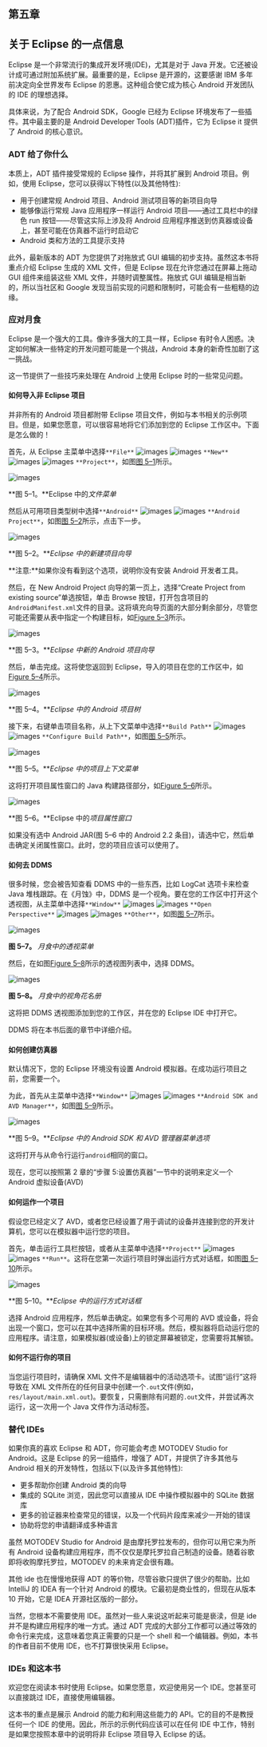 ## 第五章

## 关于 Eclipse 的一点信息

Eclipse 是一个非常流行的集成开发环境(IDE)，尤其是对于 Java 开发。它还被设计成可通过附加系统扩展。最重要的是，Eclipse 是开源的，这要感谢 IBM 多年前决定向全世界发布 Eclipse 的恩惠。这种组合使它成为核心 Android 开发团队的 IDE 的理想选择。

具体来说，为了配合 Android SDK，Google 已经为 Eclipse 环境发布了一些插件。其中最主要的是 Android Developer Tools (ADT)插件，它为 Eclipse it 提供了 Android 的核心意识。

### ADT 给了你什么

本质上，ADT 插件接受常规的 Eclipse 操作，并将其扩展到 Android 项目。例如，使用 Eclipse，您可以获得以下特性(以及其他特性):

*   用于创建常规 Android 项目、Android 测试项目等的新项目向导
*   能够像运行常规 Java 应用程序一样运行 Android 项目——通过工具栏中的绿色 run 按钮——尽管这实际上涉及将 Android 应用程序推送到仿真器或设备上，甚至可能在仿真器不运行时启动它
*   Android 类和方法的工具提示支持

此外，最新版本的 ADT 为您提供了对拖放式 GUI 编辑的初步支持。虽然这本书将重点介绍 Eclipse 生成的 XML 文件，但是 Eclipse 现在允许您通过在屏幕上拖动 GUI 组件来组装这些 XML 文件，并随时调整属性。拖放式 GUI 编辑是相当新的，所以当社区和 Google 发现当前实现的问题和限制时，可能会有一些粗糙的边缘。

### 应对月食

Eclipse 是一个强大的工具。像许多强大的工具一样，Eclipse 有时令人困惑。决定如何解决一些特定的开发问题可能是一个挑战，Android 本身的新奇性加剧了这一挑战。

这一节提供了一些技巧来处理在 Android 上使用 Eclipse 时的一些常见问题。

#### 如何导入非 Eclipse 项目

并非所有的 Android 项目都附带 Eclipse 项目文件，例如与本书相关的示例项目。但是，如果您愿意，可以很容易地将它们添加到您的 Eclipse 工作区中。下面是怎么做的！

首先，从 Eclipse 主菜单中选择`**File**` ![images](images/U001.jpg) ![images](images/U001.jpg) `**New**` ![images](images/U001.jpg) ![images](images/U001.jpg) `**Project**`，如图[图 5–1](#fig_5_1)所示。

![images](images/0501.jpg)

**图 5–1。**Eclipse 中的*文件菜单*

然后从可用项目类型树中选择`**Android**` ![images](images/U001.jpg) ![images](images/U001.jpg) `**Android Project**`，如图[图 5–2](#fig_5_2)所示，点击下一步。

![images](images/0502.jpg)

**图 5–2。***Eclipse 中的新建项目向导*

**注意:**如果你没有看到这个选项，说明你没有安装 Android 开发者工具。

然后，在 New Android Project 向导的第一页上，选择“Create Project from existing source”单选按钮，单击 Browse 按钮，打开包含项目的`AndroidManifest.xml`文件的目录。这将填充向导页面的大部分剩余部分，尽管您可能还需要从表中指定一个构建目标，如[Figure 5–3](#fig_5_3)所示。

![images](images/0503.jpg)

**图 5–3。***Eclipse 中新的 Android 项目向导*

然后，单击完成。这将使您返回到 Eclipse，导入的项目在您的工作区中，如[Figure 5–4](#fig_5_4)所示。

![images](images/0504.jpg)

**图 5–4。***Eclipse 中的 Android 项目树*

接下来，右键单击项目名称，从上下文菜单中选择`**Build Path**` ![images](images/U001.jpg) ![images](images/U001.jpg) `**Configure Build Path**`，如图[图 5–5](#fig_5_5)所示。

![images](images/0505.jpg)

**图 5–5。***Eclipse 中的项目上下文菜单*

这将打开项目属性窗口的 Java 构建路径部分，如[Figure 5–6](#fig_5_6)所示。

![images](images/0506.jpg)

**图 5–6。**Eclipse 中的*项目属性窗口*

如果没有选中 Android JAR(图 5–6 中的 Android 2.2 条目)，请选中它，然后单击确定关闭属性窗口。此时，您的项目应该可以使用了。

#### 如何去 DDMS

很多时候，您会被告知查看 DDMS 中的一些东西，比如 LogCat 选项卡来检查 Java 堆栈跟踪。在《月蚀》中，DDMS 是一个视角。要在您的工作区中打开这个透视图，从主菜单中选择`**Window**` ![images](images/U001.jpg) ![images](images/U001.jpg) `**Open Perspective**` ![images](images/U001.jpg) ![images](images/U001.jpg) `**Other**`，如图[图 5–7](#fig_5_7)所示。

![images](images/0507.jpg)

**图 5–7。** *月食中的透视菜单*

然后，在如图[Figure 5–8](#fig_5_8)所示的透视图列表中，选择 DDMS。

![images](images/0508.jpg)

**图 5–8。** *月食中的视角花名册*

这将把 DDMS 透视图添加到您的工作区，并在您的 Eclipse IDE 中打开它。

DDMS 将在本书后面的章节中详细介绍。

#### 如何创建仿真器

默认情况下，您的 Eclipse 环境没有设置 Android 模拟器。在成功运行项目之前，您需要一个。

为此，首先从主菜单中选择`**Window**` ![images](images/U001.jpg) ![images](images/U001.jpg) `**Android SDK and AVD Manager**`，如图[图 5–9](#fig_5_9)所示。

![images](images/0509.jpg)

**图 5–9。***Eclipse 中的 Android SDK 和 AVD 管理器菜单选项*

这将打开与从命令行运行`android`相同的窗口。

现在，您可以按照第 2 章的“步骤 5:设置仿真器”一节中的说明来定义一个 Android 虚拟设备(AVD)

#### 如何运作一个项目

假设您已经定义了 AVD，或者您已经设置了用于调试的设备并连接到您的开发计算机，您可以在模拟器中运行您的项目。

首先，单击运行工具栏按钮，或者从主菜单中选择`**Project**` ![images](images/U001.jpg) ![images](images/U001.jpg) `**Run**`。这将在您第一次运行项目时弹出运行方式对话框，如图[图 5–10](#fig_5_10)所示。

![images](images/0510.jpg)

**图 5–10。***Eclipse 中的运行方式对话框*

选择 Android 应用程序，然后单击确定。如果您有多个可用的 AVD 或设备，将会出现一个窗口，您可以在其中选择所需的目标环境。然后，模拟器将启动运行您的应用程序。请注意，如果模拟器(或设备)上的锁定屏幕被锁定，您需要将其解锁。

#### 如何不运行你的项目

当您运行项目时，请确保 XML 文件不是编辑器中的活动选项卡。试图“运行”这将导致在 XML 文件所在的任何目录中创建一个`.out`文件(例如，`res/layout/main.xml.out`)。要恢复，只需删除有问题的`.out`文件，并尝试再次运行，这一次用一个 Java 文件作为活动标签。

### 替代 IDEs

如果你真的喜欢 Eclipse 和 ADT，你可能会考虑 MOTODEV Studio for Android。这是 Eclipse 的另一组插件，增强了 ADT，并提供了许多其他与 Android 相关的开发特性，包括以下(以及许多其他特性):

*   更多帮助你创建 Android 类的向导
*   集成的 SQLite 浏览，因此您可以直接从 IDE 中操作模拟器中的 SQLite 数据库
*   更多的验证器来检查常见的错误，以及一个代码片段库来减少一开始的错误
*   协助将您的申请翻译成多种语言

虽然 MOTODEV Studio for Android 是由摩托罗拉发布的，但你可以用它来为所有 Android 设备构建应用程序，而不仅仅是摩托罗拉自己制造的设备。随着谷歌即将收购摩托罗拉，MOTODEV 的未来肯定会很有趣。

其他 ide 也在慢慢地获得 ADT 的等价物，尽管谷歌只提供了很少的帮助。比如 IntelliJ 的 IDEA 有一个针对 Android 的模块。它最初是商业性的，但现在从版本 10 开始，它是 IDEA 开源社区版的一部分。

当然，您根本不需要使用 IDE。虽然对一些人来说这听起来可能是亵渎，但是 ide 并不是构建应用程序的唯一方式。通过 ADT 完成的大部分工作都可以通过等效的命令行来完成，这意味着您真正需要的只是一个 shell 和一个编辑器。例如，本书的作者目前不使用 IDE，也不打算很快采用 Eclipse。

### IDEs 和这本书

欢迎您在阅读本书时使用 Eclipse。如果您愿意，欢迎使用另一个 IDE。您甚至可以直接跳过 IDE，直接使用编辑器。

这本书的重点是展示 Android 的能力和利用这些能力的 API。它的目的不是教授任何一个 IDE 的使用。因此，所示的示例代码应该可以在任何 IDE 中工作，特别是如果您按照本章中的说明将非 Eclipse 项目导入 Eclipse 的话。